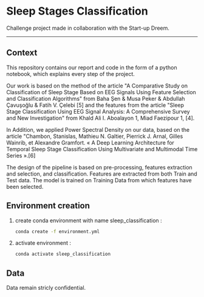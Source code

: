 # Sleep Stages Classification

Challenge project made in collaboration with the Start-up Dreem.

---

## Context

This repository contains our report and code in the form of a python notebook, which explains every step of the project.

Our work is based on the method of the article "A Comparative Study on Classification of Sleep Stage Based on EEG Signals Using Feature Selection and Classification Algorithms" from Baha Şen & Musa Peker & Abdullah Çavuşoğlu & Fatih V. Çelebi [5] and the features from the article "Sleep Stage Classification Using EEG Signal Analysis: A Comprehensive Survey and New Investigation" from Khald Ali I. Aboalayon 1, Miad Faezipour 1, [4].

In Addition, we applied Power Spectral Density on our data, based on the article "Chambon, Stanislas, Mathieu N. Galtier, Pierrick J. Arnal, Gilles Wainrib, et Alexandre Gramfort. « A Deep Learning Architecture for Temporal Sleep Stage Classification Using Multivariate and Multimodal Time Series ».[6]

The design of the pipeline is based on pre-processing, features extraction and selection, and classification. Features are extracted from both Train and Test data. The model is trained on Training Data from which features have been selected.

## Environment creation

1. create conda environment with name sleep_classification :
   ```bash
   conda create -f environment.yml
   ```

3. activate environment :
   ```bash
   conda activate sleep_classification
   ```

## Data

Data remain stricly confidential.
